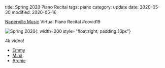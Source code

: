 title: Spring 2020 Piano Recital
tags: piano
category: update
date: 2020-05-30
modified: 2020-05-16

[Naperville Music](https://www.napervillemusic.com/) Virtual Piano Recital #covid19

![Spring 2020 ]({static}/images/KidsPiano2020.jpg){: width=200 style="float:right; padding:16px"}

4k video! 

* [Emmy](https://youtu.be/01sMN99PFJ4)
* [Mina](https://youtu.be/dhBjO2X0s6k)
* [Archie](https://youtu.be/1sVvTkwBssk)
